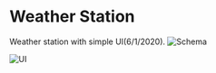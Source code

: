 # Weather Station
Weather station with simple UI(6/1/2020).
![Schema](https://user-images.githubusercontent.com/99322602/189536388-1a835525-327d-4153-ab71-b974a37ecb40.jpg)

![UI](https://user-images.githubusercontent.com/99322602/189536397-0f1c7015-4830-46fd-b80d-7cfe3a460acf.png)
